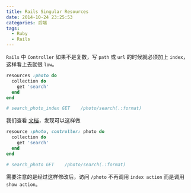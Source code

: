 ```yaml
---
title: Rails Singular Resources
date: 2014-10-24 23:25:53
categories: 后端
tags:
  - Ruby
  - Rails
---
```

`Rails` 中 `Controller` 如果不是复数，写 `path` 或 `url` 的时候就必须加上 `index`，这样看上去就很 `low`。

```ruby
resources :photo do  
  collection do
    get 'search'  
  end
end

# search_photo_index GET    /photo/search(.:format)
```

我们查看 [文档](http://guides.rubyonrails.org/routing.html#singular-resources)，发现可以这样做

```ruby
resource :photo, controller: photo do  
  collection do
    get 'search'  
  end
end

# search_photo GET    /photo/search(.:format)
```

需要注意的是经过这样修改后，访问 `/photo` 不再调用 `index action` 而是调用 `show action`。
